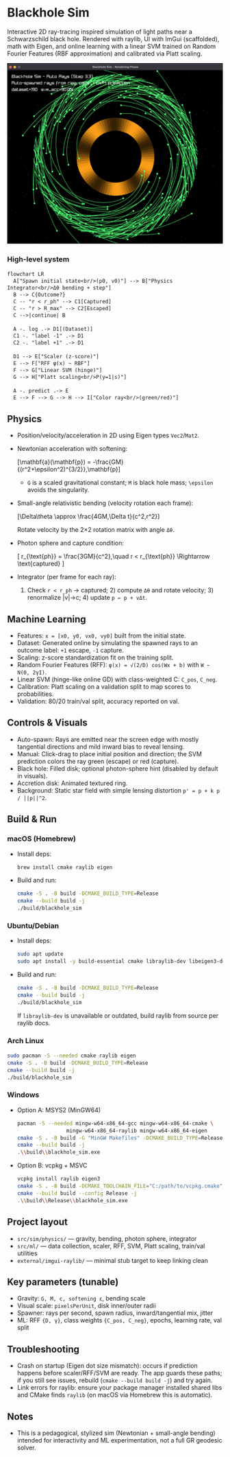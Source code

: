 # Blackhole Sim

Interactive 2D ray-tracing inspired simulation of light paths near a Schwarzschild black hole. Rendered with raylib, UI with ImGui (scaffolded), math with Eigen, and online learning with a linear SVM trained on Random Fourier Features (RBF approximation) and calibrated via Platt scaling.

![Demo](img/demo.png)

### High-level system

```mermaid
flowchart LR
  A["Spawn initial state<br/>(p0, v0)"] --> B["Physics Integrator<br/>Δθ bending + step"]
  B --> C{Outcome?}
  C -- "r < r_ph" --> C1[Captured]
  C -- "r > R_max" --> C2[Escaped]
  C -->|continue| B

  A -. log .-> D1[(Dataset)]
  C1 -. "label -1" .-> D1
  C2 -. "label +1" .-> D1

  D1 --> E["Scaler (z-score)"]
  E --> F["RFF φ(x) ~ RBF"]
  F --> G["Linear SVM (hinge)"]
  G --> H["Platt scaling<br/>P(y=1|s)"]

  A -. predict .-> E
  E --> F --> G --> H --> I["Color ray<br/>(green/red)"]
```

## Physics

- Position/velocity/acceleration in 2D using Eigen types `Vec2`/`Mat2`.

- Newtonian acceleration with softening:

  \[\mathbf{a}(\mathbf{p}) = -\frac{GM}{(r^2+\epsilon^2)^{3/2}}\,\mathbf{p}\]

  - `G` is a scaled gravitational constant; `M` is black hole mass; `\epsilon` avoids the singularity.

- Small-angle relativistic bending (velocity rotation each frame):

  \[\Delta\theta \approx \frac{4GM\,\Delta t}{c^2\,r^2}\]

  Rotate velocity by the 2×2 rotation matrix with angle `Δθ`.

- Photon sphere and capture condition:

  \[ r_{\text{ph}} = \frac{3GM}{c^2},\quad r < r_{\text{ph}} \Rightarrow \text{captured} \]

- Integrator (per frame for each ray):
  1) Check `r < r_ph` → captured; 2) compute `Δθ` and rotate velocity; 3) renormalize |v|→c; 4) update `p ← p + vΔt`.

## Machine Learning

- Features: `x = [x0, y0, vx0, vy0]` built from the initial state.
- Dataset: Generated online by simulating the spawned rays to an outcome label: `+1` escape, `-1` capture.
- Scaling: z-score standardization fit on the training split.
- Random Fourier Features (RFF): `φ(x) = √(2/D) cos(Wx + b)` with `W ~ N(0, 2γI)`.
- Linear SVM (hinge-like online GD) with class-weighted C: `C_pos`, `C_neg`.
- Calibration: Platt scaling on a validation split to map scores to probabilities.
- Validation: 80/20 train/val split, accuracy reported on val.

## Controls & Visuals

- Auto-spawn: Rays are emitted near the screen edge with mostly tangential directions and mild inward bias to reveal lensing.
- Manual: Click-drag to place initial position and direction; the SVM prediction colors the ray green (escape) or red (capture).
- Black hole: Filled disk; optional photon-sphere hint (disabled by default in visuals).
- Accretion disk: Animated textured ring.
- Background: Static star field with simple lensing distortion `p' = p + k p / ||p||^2`.

## Build & Run

### macOS (Homebrew)
- Install deps:
  ```bash
  brew install cmake raylib eigen
  ```
- Build and run:
  ```bash
  cmake -S . -B build -DCMAKE_BUILD_TYPE=Release
  cmake --build build -j
  ./build/blackhole_sim
  ```

### Ubuntu/Debian
- Install deps:
  ```bash
  sudo apt update
  sudo apt install -y build-essential cmake libraylib-dev libeigen3-dev
  ```
- Build and run:
  ```bash
  cmake -S . -B build -DCMAKE_BUILD_TYPE=Release
  cmake --build build -j
  ./build/blackhole_sim
  ```
  If `libraylib-dev` is unavailable or outdated, build raylib from source per raylib docs.

### Arch Linux
```bash
sudo pacman -S --needed cmake raylib eigen
cmake -S . -B build -DCMAKE_BUILD_TYPE=Release
cmake --build build -j
./build/blackhole_sim
```

### Windows
- Option A: MSYS2 (MinGW64)
  ```bash
  pacman -S --needed mingw-w64-x86_64-gcc mingw-w64-x86_64-cmake \
                  mingw-w64-x86_64-raylib mingw-w64-x86_64-eigen
  cmake -S . -B build -G "MinGW Makefiles" -DCMAKE_BUILD_TYPE=Release
  cmake --build build -j
  .\\build\\blackhole_sim.exe
  ```
- Option B: vcpkg + MSVC
  ```bash
  vcpkg install raylib eigen3
  cmake -S . -B build -DCMAKE_TOOLCHAIN_FILE="C:/path/to/vcpkg.cmake" -DCMAKE_BUILD_TYPE=Release
  cmake --build build --config Release -j
  .\\build\\Release\\blackhole_sim.exe
  ```

## Project layout

- `src/sim/physics/` — gravity, bending, photon sphere, integrator
- `src/ml/` — data collection, scaler, RFF, SVM, Platt scaling, train/val utilities
- `external/imgui-raylib/` — minimal stub target to keep linking clean

## Key parameters (tunable)

- Gravity: `G, M, c, softening ε`, bending scale
- Visual scale: `pixelsPerUnit`, disk inner/outer radii
- Spawner: rays per second, spawn radius, inward/tangential mix, jitter
- ML: RFF `{D, γ}`, class weights `{C_pos, C_neg}`, epochs, learning rate, val split

## Troubleshooting

- Crash on startup (Eigen dot size mismatch): occurs if prediction happens before scaler/RFF/SVM are ready. The app guards these paths; if you still see issues, rebuild (`cmake --build build -j`) and try again.
- Link errors for raylib: ensure your package manager installed shared libs and CMake finds `raylib` (on macOS via Homebrew this is automatic).

## Notes

- This is a pedagogical, stylized sim (Newtonian + small-angle bending) intended for interactivity and ML experimentation, not a full GR geodesic solver.


